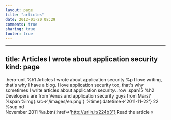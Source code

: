```yaml
---
layout: page
title: "articles"
date: 2012-01-20 08:29
comments: true
sharing: true
footer: true
---
```

---
title: Articles I wrote about application security
kind: page
---

.hero-unit
  %h1
    Articles I wrote about application security
  %p
    I love writing, that's why I have a blog. I love application security too,
    that's why sometimes I write articles about application security. 
.row
  .span15
    %h2
      Developers are from Venus and application security guys from Mars?
    %span
      %img{:src=>'/images/en.png'}
    %time{:datetime=>'2011-11-22'}
      22
      %sup
        nd   
      November 2011
    %a.btn{:href=>'http://urlin.it/224b3'}
      Read the article &raquo;
